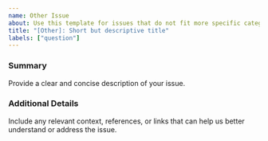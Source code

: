 ```yaml
---
name: Other Issue
about: Use this template for issues that do not fit more specific categories.
title: "[Other]: Short but descriptive title"
labels: ["question"]
---
```

### Summary

Provide a clear and concise description of your issue.

### Additional Details

Include any relevant context, references, or links that can help us better
understand or address the issue.
